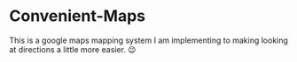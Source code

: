 # Convenient-Maps
This is a google maps mapping system I am implementing to making looking at directions a little more easier. 😉
